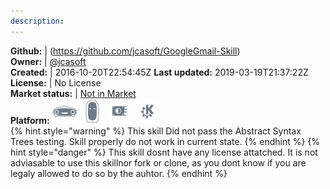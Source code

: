 ```yaml
---
description: 
---
```



**Github:** | (https://github.com/jcasoft/GoogleGmail-Skill)  
**Owner:** | [@jcasoft](https://github.com/jcasoft)  
**Created:** | 2016-10-20T22:54:45Z  **Last updated:** 2019-03-19T21:37:22Z  
**License:** | No License  
**Market status:** | [Not in Market](https://market.mycroft.ai/skill/)  
**Platform:**   ![](.gitbook/assets/mark-1-icon.png)  ![](.gitbook/assets/mark-2-icon.png)  ![](.gitbook/assets/picroft-icon.png)  ![](.gitbook/assets/kde.png)   
{% hint style="warning" %}
This skill Did not pass the Abstract Syntax Trees testing. Skill properly do not work in current state.
{% endhint %}
{% hint style="danger" %}
This skill dosnt have any license attatched. It is not adviasable to use this skillnor fork or clone, as you dont know if you are legaly allowed to do so by the auhtor.
{% endhint %}
